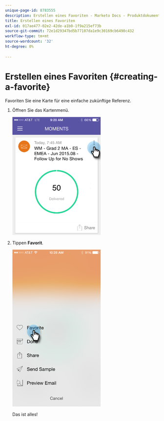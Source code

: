 ```yaml
---
unique-page-id: 8783555
description: Erstellen eines Favoriten - Marketo Docs - Produktdokumentation
title: Erstellen eines Favoriten
exl-id: 017ae477-02e2-42de-a1b0-1f9a215ef73b
source-git-commit: 72e1d29347bd5b77107da1e9c30169cb6490c432
workflow-type: tm+mt
source-wordcount: '32'
ht-degree: 0%

---
```


# Erstellen eines Favoriten {#creating-a-favorite}

Favoriten Sie eine Karte für eine einfache zukünftige Referenz.

1. Öffnen Sie das Kartenmenü.

   ![](assets/image2015-7-14-16-3a28-3a54.png)

1. Tippen **Favorit**.

   ![](assets/image2015-7-14-16-3a36-3a22.png)

   Das ist alles!
